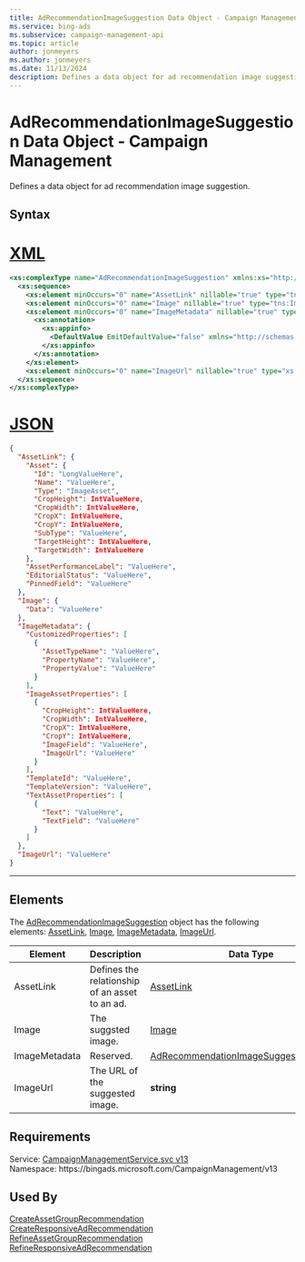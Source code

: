 ```yaml
---
title: AdRecommendationImageSuggestion Data Object - Campaign Management
ms.service: bing-ads
ms.subservice: campaign-management-api
ms.topic: article
author: jonmeyers
ms.author: jonmeyers
ms.date: 11/13/2024
description: Defines a data object for ad recommendation image suggestion.
---
```

# AdRecommendationImageSuggestion Data Object - Campaign Management
Defines a data object for ad recommendation image suggestion.

## Syntax

# [XML](#tab/xml)

```xml
<xs:complexType name="AdRecommendationImageSuggestion" xmlns:xs="http://www.w3.org/2001/XMLSchema">
  <xs:sequence>
    <xs:element minOccurs="0" name="AssetLink" nillable="true" type="tns:AssetLink" />
    <xs:element minOccurs="0" name="Image" nillable="true" type="tns:Image" />
    <xs:element minOccurs="0" name="ImageMetadata" nillable="true" type="tns:AdRecommendationImageSuggestionMetadata">
      <xs:annotation>
        <xs:appinfo>
          <DefaultValue EmitDefaultValue="false" xmlns="http://schemas.microsoft.com/2003/10/Serialization/" />
        </xs:appinfo>
      </xs:annotation>
    </xs:element>
    <xs:element minOccurs="0" name="ImageUrl" nillable="true" type="xs:string" />
  </xs:sequence>
</xs:complexType>
```

# [JSON](#tab/json)

```json
{
  "AssetLink": {
    "Asset": {
      "Id": "LongValueHere",
      "Name": "ValueHere",
      "Type": "ImageAsset",
      "CropHeight": IntValueHere,
      "CropWidth": IntValueHere,
      "CropX": IntValueHere,
      "CropY": IntValueHere,
      "SubType": "ValueHere",
      "TargetHeight": IntValueHere,
      "TargetWidth": IntValueHere
    },
    "AssetPerformanceLabel": "ValueHere",
    "EditorialStatus": "ValueHere",
    "PinnedField": "ValueHere"
  },
  "Image": {
    "Data": "ValueHere"
  },
  "ImageMetadata": {
    "CustomizedProperties": [
      {
        "AssetTypeName": "ValueHere",
        "PropertyName": "ValueHere",
        "PropertyValue": "ValueHere"
      }
    ],
    "ImageAssetProperties": [
      {
        "CropHeight": IntValueHere,
        "CropWidth": IntValueHere,
        "CropX": IntValueHere,
        "CropY": IntValueHere,
        "ImageField": "ValueHere",
        "ImageUrl": "ValueHere"
      }
    ],
    "TemplateId": "ValueHere",
    "TemplateVersion": "ValueHere",
    "TextAssetProperties": [
      {
        "Text": "ValueHere",
        "TextField": "ValueHere"
      }
    ]
  },
  "ImageUrl": "ValueHere"
}
```

-----

## <a name="elements"></a>Elements

The [AdRecommendationImageSuggestion](adrecommendationimagesuggestion.md) object has the following elements: [AssetLink](#assetlink), [Image](#image), [ImageMetadata](#imagemetadata), [ImageUrl](#imageurl).

|Element|Description|Data Type|
|-----------|---------------|-------------|
|<a name="assetlink"></a>AssetLink|Defines the relationship of an asset to an ad.|[AssetLink](assetlink.md)|
|<a name="image"></a>Image|The suggsted image.|[Image](image.md)|
|<a name="imagemetadata"></a>ImageMetadata|Reserved.|[AdRecommendationImageSuggestionMetadata](adrecommendationimagesuggestionmetadata.md)|
|<a name="imageurl"></a>ImageUrl|The URL of the suggested image.|**string**|

## Requirements
Service: [CampaignManagementService.svc v13](https://campaign.api.bingads.microsoft.com/Api/Advertiser/CampaignManagement/v13/CampaignManagementService.svc)  
Namespace: https\://bingads.microsoft.com/CampaignManagement/v13  

## Used By
[CreateAssetGroupRecommendation](createassetgrouprecommendation.md)  
[CreateResponsiveAdRecommendation](createresponsiveadrecommendation.md)  
[RefineAssetGroupRecommendation](refineassetgrouprecommendation.md)  
[RefineResponsiveAdRecommendation](refineresponsiveadrecommendation.md)  
